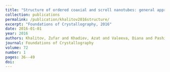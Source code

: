 ```yaml
---
title: "Structure of ordered coaxial and scroll nanotubes: general approach"
collection: publications
permalink: /publication/khalitov2016structure/
excerpt: "Foundations of Crystallography, 2016"
date: 2016-01-01
year: 2016
authors: Khalitov, Zufar and Khadiev, Azat and Valeeva, Diana and Pashin, Dmitry
journal: Foundations of Crystallography
volume: 72
number: 1
pages: 36--49
doi: 
---
```

